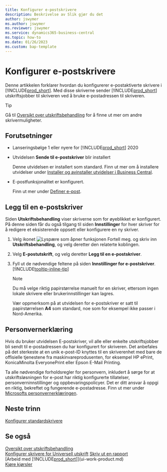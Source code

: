 ```yaml
---
title: Konfigurer e-postskrivere
description: Beskrivelse av Slik gjør du det
author: jswymer
ms.author: jswymer
ms.reviewer: jswymer
ms.service: dynamics365-business-central
ms.topic: how-to
ms.date: 01/26/2023
ms.custom: bap-template
---
```

# <a name="set-up-email-printers"></a>Konfigurer e-postskrivere

Denne artikkelen forklarer hvordan du konfigurerer e-postaktiverte skrivere i [!INCLUDE[prod_short](includes/prod_short.md)]. Med disse skriverne sender [!INCLUDE[prod_short](includes/prod_short.md)] utskriftsjobber til skriveren ved å bruke e-postadressen til skriveren.

> [!TIP]
> Gå til [Oversikt over utskriftsbehandling](admin-printer-setup-overview.md) for å finne ut mer om andre skrivermuligheter. 

## <a name="prerequisites"></a>Forutsetninger

- Lanseringsbølge 1 eller nyere for [!INCLUDE[prod_short](includes/prod_short.md)] 2020
- Utvidelsen **Sende til e-postskriver** blir installert

    Denne utvidelsen er installert som standard. Finn ut mer om å installere utvidelser under [Installer og avinstaller utvidelser i Business Central](ui-extensions-install-uninstall.md).
- E-postfunksjonalitet er konfigurert.

   Finn ut mer under [Definer e-post](admin-how-setup-email.md).

## <a name="add-an-email-printer"></a>Legg til en e-postskriver

Siden **Utskriftsbehandling** viser skriverne som for øyeblikket er konfigurert. På denne siden får du også tilgang til siden **Innstillinger** for hver skriver for å redigere et eksisterende oppsett eller konfigurere en ny skriver.

1. Velg ikonet ![Lyspære som åpner funksjonen Fortell meg.](media/ui-search/search_small.png "Fortell hva du vil gjøre") og skriv inn **Utskriftsbehandling**, og velg deretter den relaterte koblingen.
2. Velg **E-postutskrift**, og velg deretter **Legg til en e-postskriver**.
3. Fyll ut de nødvendige feltene på siden **Innstillinger for e-postskriver**. [!INCLUDE[tooltip-inline-tip](includes/tooltip-inline-tip_md.md)]

    > [!NOTE]
    > Du må velge riktig papirstørrelse manuelt for en skriver, ettersom ingen lokale skrivere eller brukerinnstillinger kan lagres.
    >
    > Vær oppmerksom på at utvidelsen for e-postskriver er satt til papirstørrelsen **A4** som standard, noe som for eksempel ikke passer i Nord-Amerika.

## <a name="privacy-notice"></a>Personvernerklæring

Hvis du bruker utvidelsen E-postskriver, vil alle eller enkelte utskriftsjobber bli sendt til e-postadressen du har konfigurert for skriveren. Det anbefales på det sterkeste at en unik e-post-ID knyttes til en skriverenhet med bare de offisielle tjenestene fra maskinvareprodusenten, for eksempel HP ePrint, KonicaMinolta EveryonePrint eller Epson E-Mail Printing.

Ta alle nødvendige forholdsregler for personvern, inkludert å sørge for at utskriftsløsningen for e-post har riktig konfigurerte tillatelser, personverninnstillinger og oppbevaringspolicyer. Det er ditt ansvar å oppgi en riktig, bekreftet og fungerende e-postadresse. Finn ut mer under [Microsofts personvernerklæringen](https://privacy.microsoft.com/privacystatement).

## <a name="next-steps"></a>Neste trinn

[Konfigurer standardskrivere](ui-specify-printer-selection-reports.md)

## <a name="see-also"></a>Se også

[Oversikt over utskriftsbehandling](admin-printer-setup-overview.md)  
[Konfigurer skrivere for Universell utskrift](admin-printer-setup-universal-print.md)
[Skriv ut en rapport](ui-work-report.md#PrintReport)  
[Arbeid med [!INCLUDE[prod_short](includes/prod_short.md)]](ui-work-product.md)  
[Kjøre kjørsler](ui-how-run-batch-jobs.md)  

